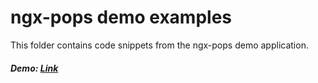# ngx-pops demo examples

This folder contains code snippets from the ngx-pops demo application.
##### Demo: [Link](https://ngx-pops.friso.app)
